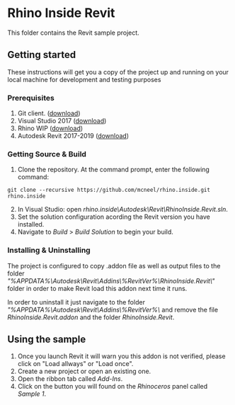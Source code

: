# Rhino Inside Revit
This folder contains the Revit sample project.
## Getting started
These instructions will get you a copy of the project up and running on your local machine for development and testing purposes
### Prerequisites
1. Git client. ([download](https://git-scm.com/downloads))
2. Visual Studio 2017 ([download](https://visualstudio.microsoft.com/downloads/))
3. Rhino WIP ([download](https://www.rhino3d.com/download/rhino/wip))
4. Autodesk Revit 2017-2019 ([download](https://www.autodesk.com/products/revit/free-trial))

### Getting Source & Build
1. Clone the repository. At the command prompt, enter the following command:
```
git clone --recursive https://github.com/mcneel/rhino.inside.git rhino.inside
```
2. In Visual Studio: open _rhino.inside\Autodesk\Revit\RhinoInside.Revit.sln_.
3. Set the solution configuration acording the Revit version you have installed.
4. Navigate to _Build_ > _Build Solution_ to begin your build.

### Installing & Uninstalling
The project is configured to copy .addon file as well as output files to the folder _"%APPDATA%\\Autodesk\\Revit\\Addins\\%RevitVer%\\RhinoInside.Revit\\"_ folder in order to make Revit load this addon next time it runs.

In order to uninstall it just navigate to the folder _"%APPDATA%\\Autodesk\\Revit\\Addins\\%RevitVer%\\_ and remove the file _RhinoInside.Revit.addon_ and the folder _RhinoInside.Revit_.

## Using the sample
1. Once you launch Revit it will warn you this addon is not verified, please click on "Load allways" or "Load once".
2. Create a new project or open an existing one.
3. Open the ribbon tab called _Add-Ins_.
4. Click on the button you will found on the _Rhinoceros_ panel called _Sample 1_.
